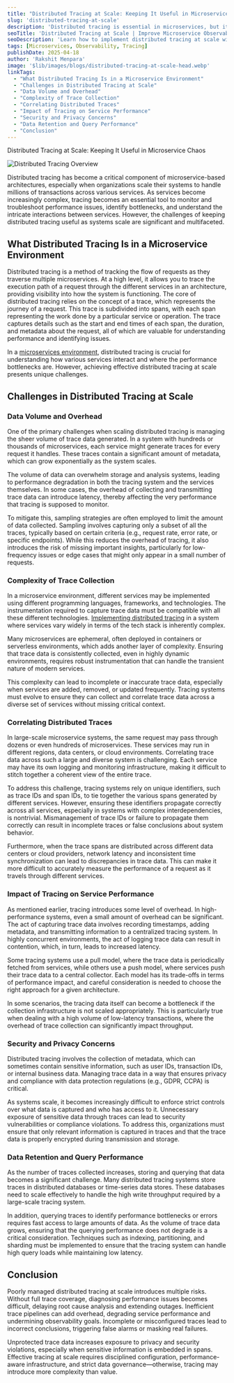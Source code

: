 ```yaml
---
title: "Distributed Tracing at Scale: Keeping It Useful in Microservice Chaos"
slug: 'distributed-tracing-at-scale'
description: 'Distributed tracing is essential in microservices, but its usefulness can degrade at scale. Learn how to maintain trace quality and performance across large systems.'
seoTitle: 'Distributed Tracing at Scale | Improve Microservice Observability | Improwised Tech'
seoDescription: 'Learn how to implement distributed tracing at scale without losing visibility or performance. Discover best practices to ensure trace quality in large systems.'
tags: [Microservices, Observability, Tracing]
publishDate: 2025-04-18
author: 'Rakshit Menpara'
image: '$lib/images/blogs/distributed-tracing-at-scale-head.webp'
linkTags:
  - "What Distributed Tracing Is in a Microservice Environment"
  - "Challenges in Distributed Tracing at Scale"
  - "Data Volume and Overhead"
  - "Complexity of Trace Collection"
  - "Correlating Distributed Traces"
  - "Impact of Tracing on Service Performance"
  - "Security and Privacy Concerns"
  - "Data Retention and Query Performance"
  - "Conclusion"
---
```


Distributed Tracing at Scale: Keeping It Useful in Microservice Chaos

![Distributed Tracing Overview]($lib/images/blogs/distributed-tracing-at-scale-body.webp)

Distributed tracing has become a critical component of microservice-based architectures, especially when organizations scale their systems to handle millions of transactions across various services. As services become increasingly complex, tracing becomes an essential tool to monitor and troubleshoot performance issues, identify bottlenecks, and understand the intricate interactions between services. However, the challenges of keeping distributed tracing useful as systems scale are significant and multifaceted.

## What Distributed Tracing Is in a Microservice Environment

Distributed tracing is a method of tracking the flow of requests as they traverse multiple microservices. At a high level, it allows you to trace the execution path of a request through the different services in an architecture, providing visibility into how the system is functioning. The core of distributed tracing relies on the concept of a trace, which represents the journey of a request. This trace is subdivided into spans, with each span representing the work done by a particular service or operation. The trace captures details such as the start and end times of each span, the duration, and metadata about the request, all of which are valuable for understanding performance and identifying issues.

In a [microservices environment](/blog/implementing-oauth2-authorization-with-keycloak-gatekeeper/), distributed tracing is crucial for understanding how various services interact and where the performance bottlenecks are. However, achieving effective distributed tracing at scale presents unique challenges.

## Challenges in Distributed Tracing at Scale

### Data Volume and Overhead

One of the primary challenges when scaling distributed tracing is managing the sheer volume of trace data generated. In a system with hundreds or thousands of microservices, each service might generate traces for every request it handles. These traces contain a significant amount of metadata, which can grow exponentially as the system scales.

The volume of data can overwhelm storage and analysis systems, leading to performance degradation in both the tracing system and the services themselves. In some cases, the overhead of collecting and transmitting trace data can introduce latency, thereby affecting the very performance that tracing is supposed to monitor.

To mitigate this, sampling strategies are often employed to limit the amount of data collected. Sampling involves capturing only a subset of all the traces, typically based on certain criteria (e.g., request rate, error rate, or specific endpoints). While this reduces the overhead of tracing, it also introduces the risk of missing important insights, particularly for low-frequency issues or edge cases that might only appear in a small number of requests.

### Complexity of Trace Collection

In a microservice environment, different services may be implemented using different programming languages, frameworks, and technologies. The instrumentation required to capture trace data must be compatible with all these different technologies. [Implementing distributed tracing](/blog/simplifying-ingress-management-for-kubernetes/) in a system where services vary widely in terms of the tech stack is inherently complex.

Many microservices are ephemeral, often deployed in containers or serverless environments, which adds another layer of complexity. Ensuring that trace data is consistently collected, even in highly dynamic environments, requires robust instrumentation that can handle the transient nature of modern services.

This complexity can lead to incomplete or inaccurate trace data, especially when services are added, removed, or updated frequently. Tracing systems must evolve to ensure they can collect and correlate trace data across a diverse set of services without missing critical context.

### Correlating Distributed Traces

In large-scale microservice systems, the same request may pass through dozens or even hundreds of microservices. These services may run in different regions, data centers, or cloud environments. Correlating trace data across such a large and diverse system is challenging. Each service may have its own logging and monitoring infrastructure, making it difficult to stitch together a coherent view of the entire trace.

To address this challenge, tracing systems rely on unique identifiers, such as trace IDs and span IDs, to tie together the various spans generated by different services. However, ensuring these identifiers propagate correctly across all services, especially in systems with complex interdependencies, is nontrivial. Mismanagement of trace IDs or failure to propagate them correctly can result in incomplete traces or false conclusions about system behavior.

Furthermore, when the trace spans are distributed across different data centers or cloud providers, network latency and inconsistent time synchronization can lead to discrepancies in trace data. This can make it more difficult to accurately measure the performance of a request as it travels through different services.

### Impact of Tracing on Service Performance

As mentioned earlier, tracing introduces some level of overhead. In high-performance systems, even a small amount of overhead can be significant. The act of capturing trace data involves recording timestamps, adding metadata, and transmitting information to a centralized tracing system. In highly concurrent environments, the act of logging trace data can result in contention, which, in turn, leads to increased latency.

Some tracing systems use a pull model, where the trace data is periodically fetched from services, while others use a push model, where services push their trace data to a central collector. Each model has its trade-offs in terms of performance impact, and careful consideration is needed to choose the right approach for a given architecture.

In some scenarios, the tracing data itself can become a bottleneck if the collection infrastructure is not scaled appropriately. This is particularly true when dealing with a high volume of low-latency transactions, where the overhead of trace collection can significantly impact throughput.

### Security and Privacy Concerns

Distributed tracing involves the collection of metadata, which can sometimes contain sensitive information, such as user IDs, transaction IDs, or internal business data. Managing trace data in a way that ensures privacy and compliance with data protection regulations (e.g., GDPR, CCPA) is critical.

As systems scale, it becomes increasingly difficult to enforce strict controls over what data is captured and who has access to it. Unnecessary exposure of sensitive data through traces can lead to security vulnerabilities or compliance violations. To address this, organizations must ensure that only relevant information is captured in traces and that the trace data is properly encrypted during transmission and storage.

### Data Retention and Query Performance

As the number of traces collected increases, storing and querying that data becomes a significant challenge. Many distributed tracing systems store traces in distributed databases or time-series data stores. These databases need to scale effectively to handle the high write throughput required by a large-scale tracing system.

In addition, querying traces to identify performance bottlenecks or errors requires fast access to large amounts of data. As the volume of trace data grows, ensuring that the querying performance does not degrade is a critical consideration. Techniques such as indexing, partitioning, and sharding must be implemented to ensure that the tracing system can handle high query loads while maintaining low latency.

## Conclusion

Poorly managed distributed tracing at scale introduces multiple risks. Without full trace coverage, diagnosing performance issues becomes difficult, delaying root cause analysis and extending outages. Inefficient trace pipelines can add overhead, degrading service performance and undermining observability goals. Incomplete or misconfigured traces lead to incorrect conclusions, triggering false alarms or masking real failures.

Unprotected trace data increases exposure to privacy and security violations, especially when sensitive information is embedded in spans. Effective tracing at scale requires disciplined configuration, performance-aware infrastructure, and strict data governance—otherwise, tracing may introduce more complexity than value.

  
